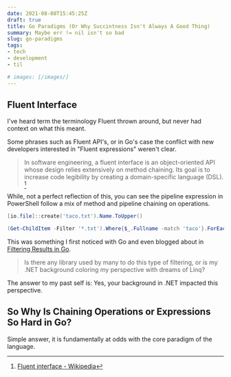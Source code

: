 ```yaml
---
date: 2021-08-08T15:45:25Z
draft: true
title: Go Paradigms (Or Why Succintness Isn't Always A Good Thing)
summary: Maybe err != nil isn't so bad
slug: go-paradigms
tags:
- tech
- development
- til

# images: [/images/]
---
```


## Fluent Interface

I've heard term the terminology Fluent thrown around, but never had context on what this meant.

Some phrases such as Fluent API's, or in Go's case the conflict with new developers interested in "Fluent expressions" weren't clear.

> In software engineering, a fluent interface is an object-oriented API whose design relies extensively on method chaining. Its goal is to increase code legibility by creating a domain-specific language (DSL). [^fluent-interface]

While, not a perfect reflection of this, you can see the pipeline expression in PowerShell follow a mix of method and pipeline chaining on operations.

```powershell
[io.file]::create('taco.txt').Name.ToUpper()

(Get-ChildItem -Filter '*.txt').Where{$_.Fullname -match 'taco'}.ForEach{ $_ | Copy-Item}
```

This was something I first noticed with Go and even blogged about in [Filtering Results in Go]([[2020-11-17-filtering-results-in-go]] "Filtering Results in Go").

> Is there any library used by many to do this type of filtering, or is my .NET background coloring my perspective with dreams of Linq?

The answer to my past self is: Yes, your background in .NET impacted this perspective.

## So Why Is Chaining Operations or Expressions So Hard in Go?

Simple answer, it is fundamentally at odds with the core paradigm of the language.

[^fluent-interface]: [Fluent interface - Wikipedia](https://en.wikipedia.org/wiki/Fluent_interface)
